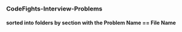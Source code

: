 ### CodeFights-Interview-Problems
#### sorted into folders by section with the Problem Name == File Name
